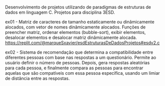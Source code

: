 Desenvolvimento de projetos utilizando de paradigmas de estruturas de dados em linguagem C. Projetos para disciplina 3ESD.

ex01 - Matriz de caracteres de tamanho estaticamente ou dinâmicamente alocados, com vetor de nomes dinâmicamente alocados. Funções de preencher matriz, ordenar elementos (bubble-sort), exibir elementos, desalocar elementos e desalocar matriz dinâmicamente alocada. https://replit.com/@marqueSxavier/esdEstruturasDeDadosProjetos#esdv2.c

ex02 - Sistema de recomendação que determina a compatibilidade entre diferentes
pessoas com base nas respostas a um questionário. Permite ao usuário definir o
número de pessoas. Depois, gera respostas aleatórias para
cada pessoa, e finalmente compara as pessoas para encontrar aquelas que são
compatíveis com essa pessoa específica, usando um limiar de distância entre as
respostas.
